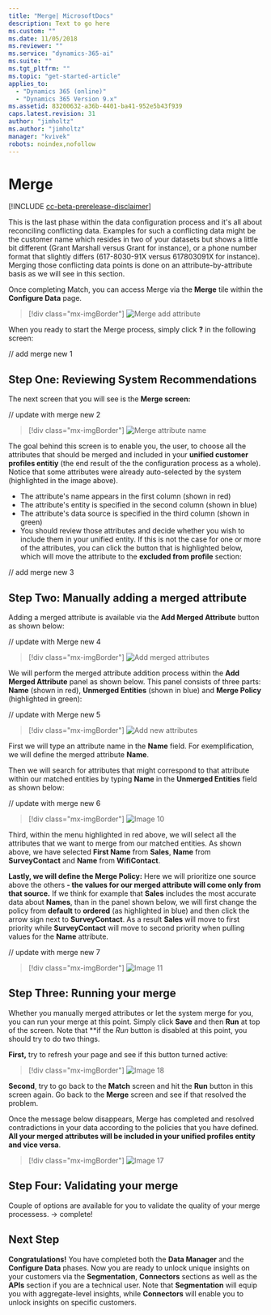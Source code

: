 ```yaml
---
title: "Merge| MicrosoftDocs"
description: Text to go here
ms.custom: ""
ms.date: 11/05/2018
ms.reviewer: ""
ms.service: "dynamics-365-ai"
ms.suite: ""
ms.tgt_pltfrm: ""
ms.topic: "get-started-article"
applies_to: 
  - "Dynamics 365 (online)"
  - "Dynamics 365 Version 9.x"
ms.assetid: 83200632-a36b-4401-ba41-952e5b43f939
caps.latest.revision: 31
author: "jimholtz"
ms.author: "jimholtz"
manager: "kvivek"
robots: noindex,nofollow
---
```

# Merge

[!INCLUDE [cc-beta-prerelease-disclaimer](../includes/cc-beta-prerelease-disclaimer.md)]

This is the last phase within the data configuration process and it's all about reconciling conflicting data. Examples for such a conflicting data might be the customer name which resides in two of your datasets but shows a little bit different (Grant Marshall versus Grant for instance), or a phone number format that slightly differs (617-8030-91X versus 617803091X for instance). Merging those conflicting data points is done on an attribute-by-attribute basis as we will see in this section.

Once completing Match, you can access Merge via the **Merge** tile within the **Configure Data** page.

> [!div class="mx-imgBorder"] 
> ![](media/configure-data-merge-add-attribute.png "Merge add attribute")

When you ready to start the Merge process, simply click **?** in the following screen:

// add merge new 1

## Step One: Reviewing System Recommendations

The next screen that you will see is the **Merge screen:**

// update with merge new 2
> [!div class="mx-imgBorder"] 
> ![](media/configure-data-merge-attribute-name.png "Merge attribute name")

The goal behind this screen is to enable you, the user, to choose all the attributes that should be merged and included in your **unified customer profiles entitiy** (the end result of the the configuration process as a whole). Notice that some attributes were already auto-selected by the system (highlighted in the image above). 
- The attribute's name appears in the first column (shown in red)
- The attribute's entity is specified in the second column (shown in blue)
- The attribute's data source is specified in the third column (shown in green)
- You should review those attributes and decide whether you wish to include them in your unified entity. If this is not the case for one or more of the attributes, you can click the button that is highlighted below, which will move the attribute to the **excluded from profile** section:

// add merge new 3

## Step Two: Manually adding a merged attribute
Adding a merged attribute is available via the **Add Merged Attribute** button as shown below:

// update with Merge new 4
> [!div class="mx-imgBorder"] 
> ![](media/merge-add-merge-attribute.png "Add merged attributes")

We will perform the merged attribute addition process within the **Add Merged Attribute** panel as shown below. This panel consists of three parts: **Name** (shown in red), **Unmerged Entities** (shown in blue) and **Merge Policy** (highlighted in green): 

// update with Merge new 5
> [!div class="mx-imgBorder"] 
> ![](media/configure-data-merge-add-new-name.png "Add new attributes")

First we will type an attribute name in the **Name** field. For exemplification, we will define the merged attribute **Name**.
 
Then we will search for attributes that might correspond to that attribute within our matched entities by typing **Name** in the **Unmerged Entities** field as shown below:

// update with merge new 6
> [!div class="mx-imgBorder"] 
> ![](media/configure-data-merge-image10.png "Image 10")

Third, within the menu highlighted in red above, we will select all the attributes that we want to merge from our matched entities. As shown above, we have selected **First Name** from **Sales**, **Name** from **SurveyContact** and **Name** from **WifiContact**.

**Lastly, we will define the Merge Policy:** Here we will prioritize one source above the others **- the values for our merged attribute will come only from that source.** If we think for example that **Sales** includes the most accurate data about **Names**, than in the panel shown below, we will first change the policy from **default** to **ordered** (as highlighted in blue) and then click the arrow sign next to **SurveyContact**. As a result **Sales** will move to first priority while **SurveyContact** will move to second priority when pulling values for the **Name** attribute.

// update with merge new 7
> [!div class="mx-imgBorder"] 
> ![](media/configure-data-merge-image11.png "Image 11")

## Step Three: Running your merge
Whether you manually merged attributes or let the system merge for you, you can run your merge at this point. Simply click **Save** and then **Run** at top of the screen. Note that **if the *Run* button is disabled at this point, you should try to do two things.

**First,** try to refresh your page and see if this button turned active:

> [!div class="mx-imgBorder"] 
> ![](media/configure-data-merge-image18.png "Image 18")

**Second**, try to go back to the **Match** screen and hit the **Run** button in this screen again. Go back to the **Merge** screen and see if that resolved the problem.

Once the message below disappears, Merge has completed and resolved contradictions in your data according to the policies that you have defined. **All your merged attributes will be included in your unified profiles entity and vice versa**.

> [!div class="mx-imgBorder"] 
> ![](media/configure-data-merge-image17.png "Image 17")

## Step Four: Validating your merge
Couple of options are available for you to validate the quality of your merge processess. -> complete!
  
## Next Step
**Congratulations!** You have completed both the **Data Manager** and the **Configure Data** phases. Now you are ready to unlock unique insights on your customers via the **Segmentation**, **Connectors** sections as well as the **APIs** section if you are a technical user. Note that **Segmentation** will equip you with aggregate-level insights, while **Connectors** will enable you to unlock insights on specific customers.
 
